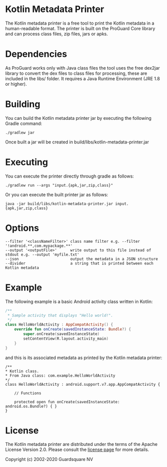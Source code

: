 Kotlin Metadata Printer
=======================

The Kotlin metadata printer is a free tool to print the Kotlin metadata in a human-readable format. The printer is
built on the ProGuard Core library and can process class files, zip files, jars or apks.

# Dependencies

As ProGuard works only with Java class files the tool uses the free dex2jar library to convert the dex files to
class files for processing, these are included in the libs/ folder. It requires a Java Runtime Environment (JRE 1.8 or higher).

# Building

You can build the Kotlin metadata printer jar by executing the following Gradle command:

    ./gradlew jar
    
Once built a jar will be created in build/libs/kotlin-metadata-printer.jar

# Executing

You can execute the printer directly through gradle as follows:

    ./gradlew run --args "input.{apk,jar,zip,class}"

Or you can execute the built printer jar as follows:

    java -jar build/libs/kotlin-metadata-printer.jar input.{apk,jar,zip,class}
    
# Options

    --filter '<classNameFilter>' class name filter e.g. --filter '!android.**,com.mypackage.**'
    --output '<outputFile>'      write output to this file instead of stdout e.g. --output 'myfile.txt'
    --json                       output the metadata in a JSON structure
    --divider                    a string that is printed between each Kotlin metadata

# Example

The following example is a basic Android activity class written in Kotlin:

```kotlin
/**
 * Sample activity that displays "Hello world!".
 */
class HelloWorldActivity : AppCompatActivity() {
    override fun onCreate(savedInstanceState: Bundle?) {
        super.onCreate(savedInstanceState)
        setContentView(R.layout.activity_main)
    }
}
```

and this is its associated metadata as printed by the Kotlin metadata printer:

```
/**
* Kotlin class.
* From Java class: com.example.HelloWorldActivity
*/
class HelloWorldActivity : android.support.v7.app.AppCompatActivity {

    // Functions

    protected open fun onCreate(savedInstanceState: android.os.Bundle?) { }
}

```

# License

The Kotlin metadata printer are distributed under the terms of the Apache License Version 2.0. Please consult the [license
page](LICENSE.md) for more details.

Copyright (c) 2002-2020 Guardsquare NV